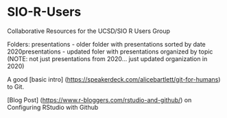 # SIO-R-Users
Collaborative Resources for the UCSD/SIO R Users Group

Folders: 
presentations - older folder with presentations sorted by date
2020presentations - updated foler with presentations organized by topic (NOTE: not just presentations from 2020... just updated organization in 2020)

A good [basic intro] (https://speakerdeck.com/alicebartlett/git-for-humans) to Git.

[Blog Post] (https://www.r-bloggers.com/rstudio-and-github/) on Configuring RStudio with Github 

